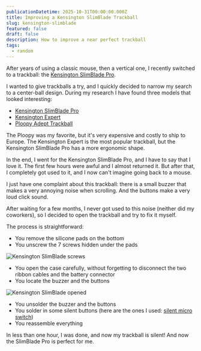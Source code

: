 ```yaml
---
publicationDatetime: 2025-10-31T00:00:00.000Z
title: Improving a Kensington SlimBlade Trackball
slug: kensington-slimblade
featured: false
draft: false
description: How to improve a near perfect trackball
tags:
  - random
---
```

After years of using a classic mouse, then a vertical one, I recently switched to a trackball: the [Kensington SlimBlade Pro](https://www.kensington.com/p/products/electronic-control-solutions/trackball-products/slimblade-pro-trackball/).

I wanted to give trackballs a try, and I quickly decided to narrow my search to a center-ball design.
During my research I have found three models that looked interesting:

- [Kensington SlimBlade Pro](https://www.kensington.com/p/products/electronic-control-solutions/trackball-products/slimblade-pro-trackball/)
- [Kensington Expert](https://www.kensington.com/p/products/electronic-control-solutions/trackball-products/expert-mouse-wireless-trackball-1/)
- [Ploopy Adept Trackball](https://ploopy.co/adept-trackball/)

The Ploopy was my favorite, but it's very expensive and costly to ship to Europe.
The Kensington Expert is the most popular trackball, but the Kensington SlimBlade Pro has a more ergonomic shape.

In the end, I went for the Kensington SlimBlade Pro, and I have to say that I love it. The first few hours were awful and I almost returned it.
But after that, I completely got used to it, and I now can't imagine going back to a mouse.

I just have one complaint about this trackball: there is a small buzzer that makes a very annoying noise when scrolling. And the buttons make a very loud click sound.

After waiting for a few months, I never got used to this noise (neither did my coworkers), so I decided to open the trackball and try to fix it myself.

The process is straightforward:

- You remove the silicone pads on the bottom
- You unscrew the 7 screws hidden under the pads

![Kensington SlimBlade screws](assets/images/posts/2025/kensington-slimblade/slimblade-1.jpeg)

- You open the case carefully, without forgetting to disconnect the two ribbon cables and the battery connector
- You locate the buzzer and the buttons

![Kensington SlimBlade opened](assets/images/posts/2025/kensington-slimblade/slimblade-2.jpeg)

- You unsolder the buzzer and the buttons
- You solder in some silent buttons (here are the ones I used: [silent micro switch](https://www.amazon.fr/dp/B0DXT449W4))
- You reassemble everything

In less than one hour, I was done, and now my trackball is silent!
And now the SlimBlade Pro is perfect for me.

